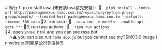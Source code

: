 # 執行
1. pip install rasa (未安裝rasa請先安裝) : 
    `pip3 install --index-url http://packagenexus.tsmc.com.tw/repository/python-proxy-group/simple/ --trusted-host packagenexus.tsmc.com.tw --default-timeout 300 rasa`
2. run rasa :
    `rasa run -m models --enable-api --cors "*"`
3. run rasa actions :
    `rasa run actions`
4. open `index.html` and you can see rasa bot
    >:warning: you can also run `node app.js` but you cannot see myTSMC3.0 image in website(可能是公司會擋掉!!)
